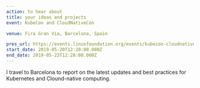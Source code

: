 ```yaml
---
action: to hear about
title: your ideas and projects
event: KubeCon and CloudNativeCon

venue: Fira Gran Via, Barcelona, Spain

pres_url: https://events.linuxfoundation.org/events/kubecon-cloudnativecon-europe-2019/
start_date: 2019-05-20T12:20:00.000Z
end_date: 2019-05-23T12:20:00.000Z
---
```


I travel to Barcelona to report on the latest updates and best practices for Kubernetes and Clound-native computing.
